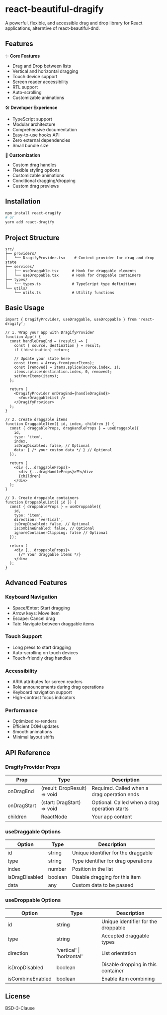 # react-beautiful-dragify

A powerful, flexible, and accessible drag and drop library for React applications, alterntive of react-beautiful-dnd.

## Features

✨ **Core Features**
- Drag and Drop between lists
- Vertical and horizontal dragging
- Touch device support
- Screen reader accessibility
- RTL support
- Auto-scrolling
- Customizable animations

🛠️ **Developer Experience**
- TypeScript support
- Modular architecture
- Comprehensive documentation
- Easy-to-use hooks API
- Zero external dependencies
- Small bundle size

🎨 **Customization**
- Custom drag handles
- Flexible styling options
- Customizable animations
- Conditional dragging/dropping
- Custom drag previews

## Installation

```bash
npm install react-dragify
# or
yarn add react-dragify
```

## Project Structure

```
src/
├── providers/
│   └── DragifyProvider.tsx    # Context provider for drag and drop state
├── services/
│   ├── useDraggable.tsx      # Hook for draggable elements
│   └── useDroppable.tsx      # Hook for droppable containers
├── types/
│   └── types.ts              # TypeScript type definitions
└── utils/
    └── utils.ts              # Utility functions
```

## Basic Usage

```tsx
import { DragifyProvider, useDraggable, useDroppable } from 'react-dragify';

// 1. Wrap your app with DragifyProvider
function App() {
  const handleDragEnd = (result) => {
    const { source, destination } = result;
    if (!destination) return;
    
    // Update your state here
    const items = Array.from(yourItems);
    const [removed] = items.splice(source.index, 1);
    items.splice(destination.index, 0, removed);
    setYourItems(items);
  };

  return (
    <DragifyProvider onDragEnd={handleDragEnd}>
      <YourDraggableList />
    </DragifyProvider>
  );
}

// 2. Create draggable items
function DraggableItem({ id, index, children }) {
  const { draggableProps, dragHandleProps } = useDraggable({
    id,
    type: 'item',
    index,
    isDragDisabled: false, // Optional
    data: { /* your custom data */ } // Optional
  });

  return (
    <div {...draggableProps}>
      <div {...dragHandleProps}>☰</div>
      {children}
    </div>
  );
}

// 3. Create droppable containers
function DroppableList({ id }) {
  const { droppableProps } = useDroppable({
    id,
    type: 'item',
    direction: 'vertical',
    isDropDisabled: false, // Optional
    isCombineEnabled: false, // Optional
    ignoreContainerClipping: false // Optional
  });

  return (
    <div {...droppableProps}>
      {/* Your draggable items */}
    </div>
  );
}
```

## Advanced Features

### Keyboard Navigation
- Space/Enter: Start dragging
- Arrow keys: Move item
- Escape: Cancel drag
- Tab: Navigate between draggable items

### Touch Support
- Long press to start dragging
- Auto-scrolling on touch devices
- Touch-friendly drag handles

### Accessibility
- ARIA attributes for screen readers
- Role announcements during drag operations
- Keyboard navigation support
- High-contrast focus indicators

### Performance
- Optimized re-renders
- Efficient DOM updates
- Smooth animations
- Minimal layout shifts

## API Reference

### DragifyProvider Props
| Prop | Type | Description |
|------|------|-------------|
| onDragEnd | (result: DropResult) => void | Required. Called when a drag operation ends |
| onDragStart | (start: DragStart) => void | Optional. Called when a drag operation starts |
| children | ReactNode | Your app content |

### useDraggable Options
| Option | Type | Description |
|--------|------|-------------|
| id | string | Unique identifier for the draggable |
| type | string | Type identifier for drag operations |
| index | number | Position in the list |
| isDragDisabled | boolean | Disable dragging for this item |
| data | any | Custom data to be passed |

### useDroppable Options
| Option | Type | Description |
|--------|------|-------------|
| id | string | Unique identifier for the droppable |
| type | string | Accepted draggable types |
| direction | 'vertical' \| 'horizontal' | List orientation |
| isDropDisabled | boolean | Disable dropping in this container |
| isCombineEnabled | boolean | Enable item combining |

## License

BSD-3-Clause
